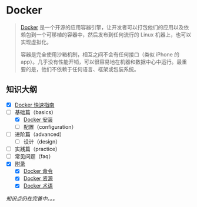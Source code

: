 # Docker

> [Docker](https://www.docker.com/) 是一个开源的应用容器引擎，让开发者可以打包他们的应用以及依赖包到一个可移植的容器中，然后发布到任何流行的 Linux 机器上，也可以实现虚拟化。
>
> 容器是完全使用沙箱机制，相互之间不会有任何接口（类似 iPhone 的 app）。几乎没有性能开销，可以很容易地在机器和数据中心中运行。最重要的是，他们不依赖于任何语言、框架或包装系统。

## 知识大纲

- [x] [Docker 快速指南](docker-quickstart.md)
- [ ] 基础篇（basics）
  - [x] [Docker 安装](basics/docker-install.md)
  - [ ] 配置（configuration）
- [ ] 进阶篇（advanced）
  - [ ] 设计（design）
- [ ] 实践篇（practice）
- [ ] 常见问题（faq）
- [x] [附录](appendix/README.md)
  - [x] [Docker 命令](appendix/docker-cli.md)
  - [x] [Docker 资源](appendix/docker-resource.md)
  - [x] [Docker 术语](appendix/docker-glossary.md)

_知识点仍在完善中。。。_
